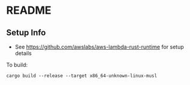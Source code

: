 # README


## Setup Info
- See https://github.com/awslabs/aws-lambda-rust-runtime for setup details

To build:
```
cargo build --release --target x86_64-unknown-linux-musl
```
